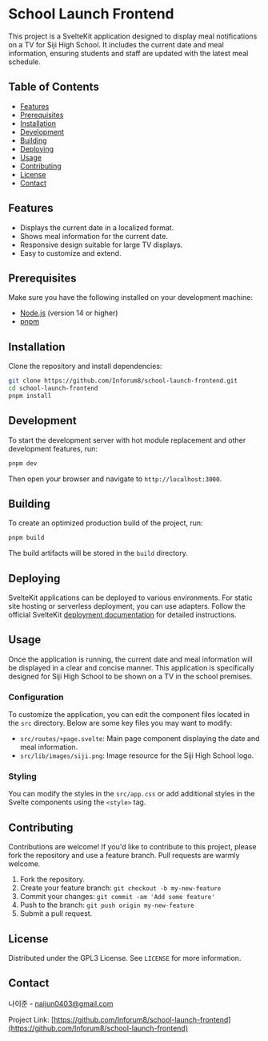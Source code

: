 # School Launch Frontend

This project is a SvelteKit application designed to display meal notifications on a TV for Siji High School. It includes the current date and meal information, ensuring students and staff are updated with the latest meal schedule.

## Table of Contents

- [Features](#features)
- [Prerequisites](#prerequisites)
- [Installation](#installation)
- [Development](#development)
- [Building](#building)
- [Deploying](#deploying)
- [Usage](#usage)
- [Contributing](#contributing)
- [License](#license)
- [Contact](#contact)

## Features

- Displays the current date in a localized format.
- Shows meal information for the current date.
- Responsive design suitable for large TV displays.
- Easy to customize and extend.

## Prerequisites

Make sure you have the following installed on your development machine:

- [Node.js](https://nodejs.org/) (version 14 or higher)
- [pnpm](https://pnpm.io/)

## Installation

Clone the repository and install dependencies:

```bash
git clone https://github.com/Inforum8/school-launch-frontend.git
cd school-launch-frontend
pnpm install
```

## Development

To start the development server with hot module replacement and other development features, run:

```bash
pnpm dev
```

Then open your browser and navigate to `http://localhost:3000`.

## Building

To create an optimized production build of the project, run:

```bash
pnpm build
```

The build artifacts will be stored in the `build` directory.

## Deploying

SvelteKit applications can be deployed to various environments. For static site hosting or serverless deployment, you can use adapters. Follow the official SvelteKit [deployment documentation](https://kit.svelte.dev/docs/adapters) for detailed instructions.

## Usage

Once the application is running, the current date and meal information will be displayed in a clear and concise manner. This application is specifically designed for Siji High School to be shown on a TV in the school premises.

### Configuration

To customize the application, you can edit the component files located in the `src` directory. Below are some key files you may want to modify:

- `src/routes/+page.svelte`: Main page component displaying the date and meal information.
- `src/lib/images/siji.png`: Image resource for the Siji High School logo.

### Styling

You can modify the styles in the `src/app.css` or add additional styles in the Svelte components using the `<style>` tag.

## Contributing

Contributions are welcome! If you'd like to contribute to this project, please fork the repository and use a feature branch. Pull requests are warmly welcome.

1. Fork the repository.
2. Create your feature branch: `git checkout -b my-new-feature`
3. Commit your changes: `git commit -am 'Add some feature'`
4. Push to the branch: `git push origin my-new-feature`
5. Submit a pull request.

## License

Distributed under the GPL3 License. See `LICENSE` for more information.

## Contact

나이준 - [naijun0403@gmail.com](mailto:naijun0403@gmail.com)

Project Link: [https://github.com/Inforum8/school-launch-frontend](https://github.com/Inforum8/school-launch-frontend)